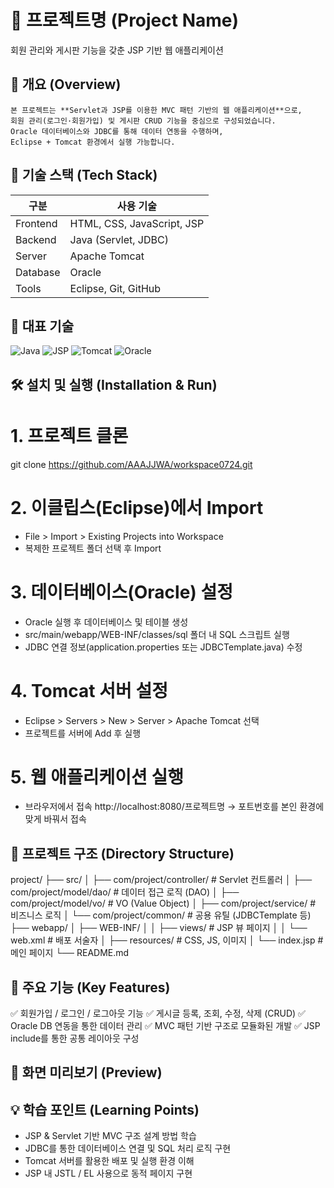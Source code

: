 # 🚀 프로젝트명 (Project Name)
회원 관리와 게시판 기능을 갖춘 JSP 기반 웹 애플리케이션

## 📘 개요 (Overview)
	본 프로젝트는 **Servlet과 JSP를 이용한 MVC 패턴 기반의 웹 애플리케이션**으로,  
	회원 관리(로그인·회원가입) 및 게시판 CRUD 기능을 중심으로 구성되었습니다.  
	Oracle 데이터베이스와 JDBC를 통해 데이터 연동을 수행하며,  
	Eclipse + Tomcat 환경에서 실행 가능합니다.

## 🧱 기술 스택 (Tech Stack)
| 구분 | 사용 기술 |
|------|------------|
| Frontend | HTML, CSS, JavaScript, JSP |
| Backend | Java (Servlet, JDBC)|
| Server| Apache Tomcat |
| Database | Oracle |
| Tools | Eclipse, Git, GitHub |

## 🔖 대표 기술
![Java](https://img.shields.io/badge/Java-ED8B00?style=flat-square&logo=openjdk&logoColor=white)
![JSP](https://img.shields.io/badge/JSP-007396?style=flat-square&logo=java&logoColor=white)
![Tomcat](https://img.shields.io/badge/Tomcat-F8DC75?style=flat-square&logo=apachetomcat&logoColor=black)
![Oracle](https://img.shields.io/badge/Oracle-F80000?style=flat-square&logo=oracle&logoColor=white)

## 🛠️ 설치 및 실행 (Installation & Run)
# 1. 프로젝트 클론
git clone https://github.com/AAAJJWA/workspace0724.git

# 2. 이클립스(Eclipse)에서 Import
- File > Import > Existing Projects into Workspace
- 복제한 프로젝트 폴더 선택 후 Import

# 3. 데이터베이스(Oracle) 설정
- Oracle 실행 후 데이터베이스 및 테이블 생성
- src/main/webapp/WEB-INF/classes/sql 폴더 내 SQL 스크립트 실행
- JDBC 연결 정보(application.properties 또는 JDBCTemplate.java) 수정

# 4. Tomcat 서버 설정
- Eclipse > Servers > New > Server > Apache Tomcat 선택
- 프로젝트를 서버에 Add 후 실행

# 5. 웹 애플리케이션 실행
- 브라우저에서 접속
http://localhost:8080/프로젝트명
→ 포트번호를 본인 환경에 맞게 바꿔서 접속

## 📂 프로젝트 구조 (Directory Structure)
project/
 ├── src/
 │   ├── com/project/controller/     # Servlet 컨트롤러
 │   ├── com/project/model/dao/      # 데이터 접근 로직 (DAO)
 │   ├── com/project/model/vo/       # VO (Value Object)
 │   ├── com/project/service/        # 비즈니스 로직
 │   └── com/project/common/         # 공용 유틸 (JDBCTemplate 등)
 ├── webapp/
 │   ├── WEB-INF/
 │   │   ├── views/                  # JSP 뷰 페이지
 │   │   └── web.xml                 # 배포 서술자
 │   ├── resources/                  # CSS, JS, 이미지
 │   └── index.jsp                   # 메인 페이지
 └── README.md

## 🌟 주요 기능 (Key Features)
✅ 회원가입 / 로그인 / 로그아웃 기능
✅ 게시글 등록, 조회, 수정, 삭제 (CRUD)
✅ Oracle DB 연동을 통한 데이터 관리
✅ MVC 패턴 기반 구조로 모듈화된 개발
✅ JSP include를 통한 공통 레이아웃 구성

## 📸 화면 미리보기 (Preview)
<!--
| 기능 | 미리보기 |
|------|-----------|
| 로그인 화면 | ![Login Page](./assets/login.gif) |
| 회원가입 화면 | ![Register Page](./assets/register.png) |
| 게시판 목록 | ![Board List](./assets/board-list.jpg) |
| 게시글 작성 | ![Post Write](./assets/post-write.gif) |
-->

## 💡 학습 포인트 (Learning Points)

- JSP & Servlet 기반 MVC 구조 설계 방법 학습
- JDBC를 통한 데이터베이스 연결 및 SQL 처리 로직 구현
- Tomcat 서버를 활용한 배포 및 실행 환경 이해
- JSP 내 JSTL / EL 사용으로 동적 페이지 구현

